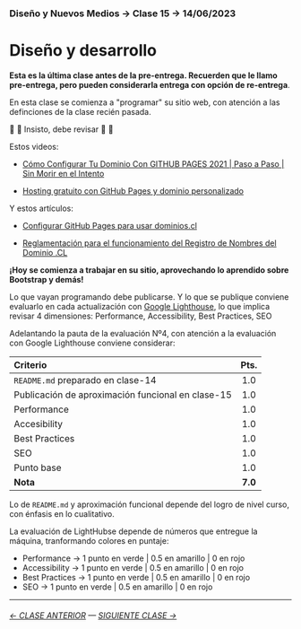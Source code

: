### Diseño y Nuevos Medios → Clase 15 → 14/06/2023

# Diseño y desarrollo

**Esta es la última clase antes de la pre-entrega. Recuerden que le llamo pre-entrega, pero pueden considerarla entrega con opción de re-entrega**.

En esta clase se comienza a "programar" su sitio web, con atención a las definciones de la clase recién pasada.

:rotating_light: :rotating_light: Insisto, debe revisar :rotating_light: :rotating_light: 

Estos videos: 

- [Cómo Configurar Tu Dominio Con GITHUB PAGES 2021 | Paso a Paso | Sin Morir en el Intento](https://youtu.be/rD8KoCn_nJc)

- [Hosting gratuito con GitHub Pages y dominio personalizado](https://www.youtube.com/watch?v=nbUR1jzVI5g&t=328s)

Y estos artículos: 

- [Configurar GitHub Pages para usar dominios.cl](https://ggerena.medium.com/configurar-github-pages-para-usar-dominios-cl-13c1a644699f)

- [Reglamentación para el funcionamiento del Registro de Nombres del Dominio .CL](https://www.nic.cl/normativa/reglamentacion.html)

**¡Hoy se comienza a trabajar en su sitio, aprovechando lo aprendido sobre Bootstrap y demás!**

Lo que vayan programando debe publicarse. Y lo que se publique conviene evaluarlo en cada actualización con [Google Lighthouse](https://developers.google.com/web/tools/lighthouse?hl=es), lo que implica revisar 4 dimensiones: Performance, Accessibility, Best Practices, SEO

Adelantando la pauta de la evaluación Nº4, con atención a la evaluación con Google Lighthouse conviene considerar:

| Criterio | Pts. |
|:---------|:----:|
| `README.md` preparado en clase-14 | 1.0 |
| Publicación de aproximación funcional en clase-15 | 1.0 |
| Performance | 1.0 |
| Accesibility | 1.0 |
| Best Practices | 1.0 |
| SEO | 1.0 |
| Punto base | 1.0 |
| **Nota** | **7.0** |

Lo de `README.md` y aproximación funcional depende del logro de nivel curso, con énfasis en lo cualitativo.

La evaluación de LightHubse depende de números que entregue la máquina, tranformando colores en puntaje:

- Performance → 1 punto en verde | 0.5 en amarillo | 0 en rojo
- Accessibility → 1 punto en verde | 0.5 en amarillo | 0 en rojo
- Best Practices → 1 punto en verde | 0.5 en amarillo | 0 en rojo
- SEO → 1 punto en verde | 0.5 en amarillo | 0 en rojo

- - - - - - - 

###### [← CLASE ANTERIOR](https://github.com/profesorfaco/dno037-2023/tree/main/clase-14) — [SIGUIENTE CLASE →](https://github.com/profesorfaco/dno037-2023/tree/main/clase-16)
